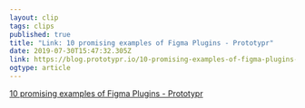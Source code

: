 ```yaml
---
layout: clip 
tags: clips 
published: true 
title: "Link: 10 promising examples of Figma Plugins - Prototypr" 
date: 2019-07-30T15:47:32.305Z 
link: https://blog.prototypr.io/10-promising-examples-of-figma-plugins-7a040af5cefd 
ogtype: article 
---
```

[10 promising examples of Figma Plugins - Prototypr](https://blog.prototypr.io/10-promising-examples-of-figma-plugins-7a040af5cefd) 
